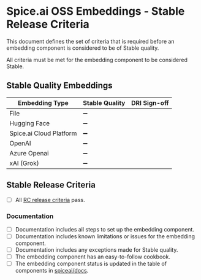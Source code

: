 # Spice.ai OSS Embeddings - Stable Release Criteria

This document defines the set of criteria that is required before an embedding component is considered to be of Stable quality.

All criteria must be met for the embedding component to be considered Stable.

## Stable Quality Embeddings

|     Embedding Type      | Stable Quality | DRI Sign-off |
| ----------------------- | -------------- | ------------ |
| File                    | ➖             |              |
| Hugging Face            | ➖             |              |
| Spice.ai Cloud Platform | ➖             |              |
| OpenAI                  | ➖             |              |
| Azure Openai            | ➖             |              |
| xAI (Grok)              | ➖             |              |

## Stable Release Criteria
- [ ] All [RC release criteria](./rc.md) pass.

### Documentation

- [ ] Documentation includes all steps to set up the embedding component.
- [ ] Documentation includes known limitations or issues for the embedding component.
- [ ] Documentation includes any exceptions made for Stable quality.
- [ ] The embedding component has an easy-to-follow cookbook.
- [ ] The embedding component status is updated in the table of components in [spiceai/docs](https://github.com/spiceai/docs).
